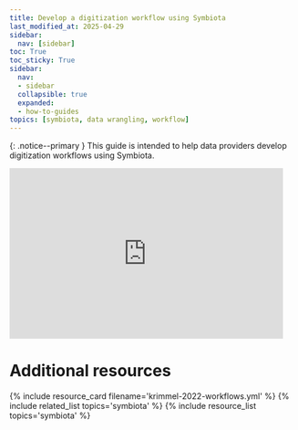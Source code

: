 ```yaml
---
title: Develop a digitization workflow using Symbiota
last_modified_at: 2025-04-29
sidebar:
  nav: [sidebar]
toc: True
toc_sticky: True
sidebar:
  nav:
  - sidebar
  collapsible: true
  expanded:
  - how-to-guides
topics: [symbiota, data wrangling, workflow]
---
```


{: .notice--primary }
This guide is intended to help data providers develop digitization workflows using Symbiota.

<iframe src="https://docs.google.com/presentation/d/1_b6990eETxSRmIVEb8eamaAhEuK3jWLxTB41YYcX_so/embed?start=false&loop=false&delayms=10000" frameborder="0" width="480" height="299" allowfullscreen="true" mozallowfullscreen="true" webkitallowfullscreen="true"></iframe>

# Additional resources
{% include resource_card filename='krimmel-2022-workflows.yml' %}
{% include related_list topics='symbiota' %}
{% include resource_list topics='symbiota' %}

